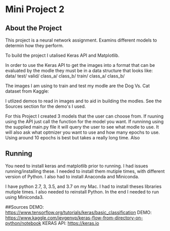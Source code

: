 # Mini Project 2
## About the Project 
This project is a neural network assignment. Examins different models to determin how they perform. 

To build the project I utalised Keras API and Matplotlib.

In order to use the Keras API to get the images into a format that can be evaluated by the modle they must be in a data structure that looks like:
data/
	test/
	valid/
		class_a/
		class_b/
	train/
		class_a/
		class_b/

The images I am using to train and test my modle are the Dog Vs. Cat dataset from Kaggle:

I utlized demos to read in images and to aid in building the modles. See the Sources section for the demo's I used.

For this Project I created 3 models that the user can choose from. If ruuning using the API just call the function for the model you want. 
If runninng using the supplied main.py file it will query the user to see what modle to use. It will also ask what optmizer you want to use and how many epochs to use. Using around 10 epochs is best but takes a really long time. Also 


## Running
You need to install keras and matplotlib prior to running.
I had issues running/installing these. I needed to install them mutiple times, with different version of Python. I also had to install Anaconda and Miniconda.

I have python 2.7, 3, 3.5, and 3.7 on my Mac. I had to install theses libraries mutiple times. I also needed to reinstall Python.
In the end I needed to run using Miniconda3.


##Sources
DEMO: https://www.tensorflow.org/tutorials/keras/basic_classification
DEMO: https://www.kaggle.com/ievgenvp/keras-flow-from-directory-on-python/notebook
KERAS API: https://keras.io
